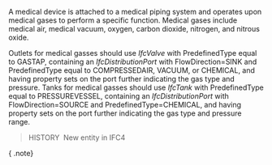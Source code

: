 ﻿A medical device is attached to a medical piping system and operates upon medical gases to perform a specific function. Medical gases include medical air, medical vacuum, oxygen, carbon dioxide, nitrogen, and nitrous oxide.

Outlets for medical gasses should use _IfcValve_ with PredefinedType equal to GASTAP, containing an _IfcDistributionPort_ with FlowDirection=SINK and PredefinedType equal to COMPRESSEDAIR, VACUUM, or CHEMICAL, and having property sets on the port further indicating the gas type and pressure. Tanks for medical gasses should use _IfcTank_ with PredefinedType equal to PRESSUREVESSEL, containing an _IfcDistributionPort_ with FlowDirection=SOURCE and PredefinedType=CHEMICAL, and having property sets on the port further indicating the gas type and pressure range.

> HISTORY&nbsp; New entity in IFC4

{ .note}
>